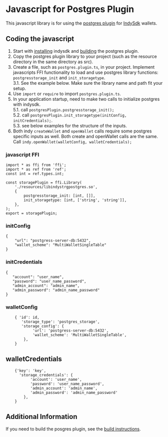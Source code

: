 #  Javascript for Postgres Plugin

This javascript library is for using the [postgres plugin](https://github.com/hyperledger/indy-sdk/tree/master/experimental/plugins/postgres_storage)
for [IndySdk](https://github.com/hyperledger/indy-sdk) wallets. 

## Coding the javascript
1. Start with [installing](https://github.com/hyperledger/indy-sdk/blob/master/README.md#installation) indysdk and [building](https://github.com/hyperledger/indy-sdk/tree/master/experimental/plugins/postgres_storage#installing-and-testing-the-postgres-plug-in) the postgres plugin.
2. Copy the postgres plugin library to your project (such as the resource directory in the same directory as src).
3. Create a file, such as `postgres.plugin.ts`, in your project.  Implement 
javascripts FFI functionality to load and use postgres library functions: 
`postgresstorage_init` and `init_storagetype`.  
3.1. See the example below.  Make sure the library name and path fit your setup.    
4. Use `import` or `require` to import `postgres.plugin.ts`.
5. In your application startup, need to make two calls to initialize postgres with indysdk.  
5.1. call `postgresPlugin.postgresstorage_init();`  
5.2. call `postgresPlugin.init_storagetype(initConfig, initCredentials);`.  
5.3. see below examples for the structure of the inputs. 
6. Both indy `createWallet` and `openWallet` calls require some postgres specific inputs as well.  Both create and openWallet calls  are the same. Call `indy.openWallet(walletConfig, walletCredentials);` 

### javascript FFI 
```
import * as ffi from 'ffi';
import * as ref from 'ref';
const int = ref.types.int;

const storagePlugin = ffi.Library(
    './resources/libindystrgpostgres.so',
    {
        postgresstorage_init: [int, []],
        init_storagetype: [int, ['string', 'string']],
    },
);
export = storagePlugin;
```

### initConfig
```
{ 
    "url": "postgress-server-db:5432", 
    "wallet_scheme": "MultiWalletSingleTable" 
}
```


### initCredentials
```
{ 
   "account": "user_name",
   "password": "user_name_password",
   "admin_account": "admin_name",
   "admin_password": "admin_name_password" 
}
```

### walletConfig
```
    { 'id': id,
       'storage_type': 'postgres_storage',
       'storage_config': {
            'url': 'postgress-server-db:5432',
            'wallet_scheme': 'MultiWalletSingleTable',
        },
    }
```

## walletCredentials
```
    {'key': 'key',
      'storage_credentials': {
           'account': 'user_name',
           'password': 'user_name_password',
           'admin_account': 'admin_name',
           'admin_password': 'admin_name_password' 
        },
    }
```

## Additional Information
If you need to build the posgres plugin, see the [build instructions](https://github.com/hyperledger/indy-sdk/tree/master/experimental/plugins/postgres_storage).  
